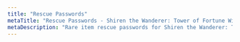 ```yaml
---
title: "Rescue Passwords"
metaTitle: "Rescue Passwords - Shiren the Wanderer: Tower of Fortune Wiki"
metaDescription: "Rare item rescue passwords for Shiren the Wanderer: The Tower of Fortune and the Dice of Fate."
---
```

